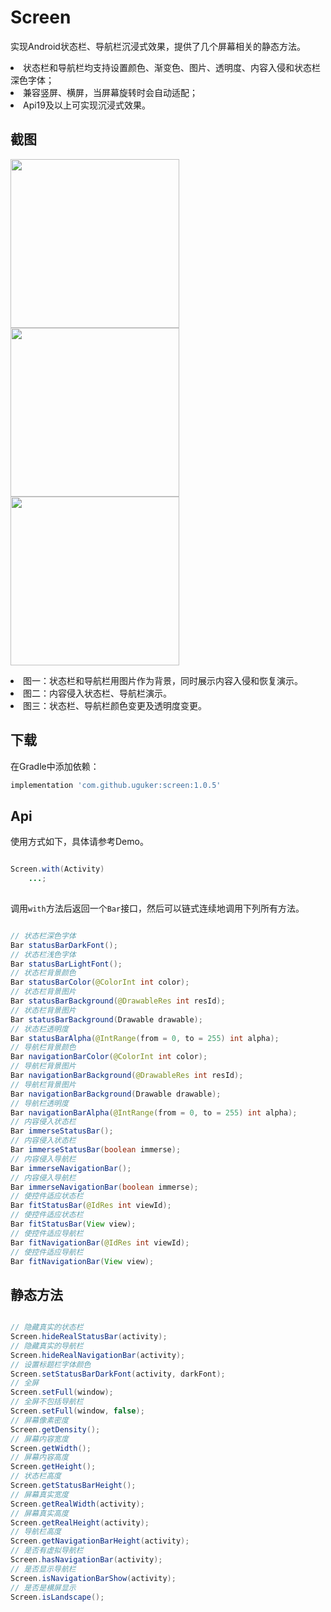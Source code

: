 # Screen
实现Android状态栏、导航栏沉浸式效果，提供了几个屏幕相关的静态方法。</br>
<li>状态栏和导航栏均支持设置颜色、渐变色、图片、透明度、内容入侵和状态栏深色字体；</br></li>
<li>兼容竖屏、横屏，当屏幕旋转时会自动适配；</br></li>
<li>Api19及以上可实现沉浸式效果。</br></li>

## 截图
<image src="./screenshot/barImmerse.gif" width="270">  <image src="./screenshot/darkFont.gif"  width="270">  <image src="./screenshot/barColor.gif"  width="270">

<li>图一：状态栏和导航栏用图片作为背景，同时展示内容入侵和恢复演示。</br></li>
<li>图二：内容侵入状态栏、导航栏演示。</br></li>
<li>图三：状态栏、导航栏颜色变更及透明度变更。</br></li>

## 下载
在Gradle中添加依赖：
```groovy
implementation 'com.github.uguker:screen:1.0.5'
```

## Api
使用方式如下，具体请参考Demo。  
```java

Screen.with(Activity)
    ...;
    
```

调用`with`方法后返回一个`Bar`接口，然后可以链式连续地调用下列所有方法。
```java

// 状态栏深色字体
Bar statusBarDarkFont();
// 状态栏浅色字体
Bar statusBarLightFont();
// 状态栏背景颜色
Bar statusBarColor(@ColorInt int color);
// 状态栏背景图片
Bar statusBarBackground(@DrawableRes int resId);
// 状态栏背景图片
Bar statusBarBackground(Drawable drawable);
// 状态栏透明度
Bar statusBarAlpha(@IntRange(from = 0, to = 255) int alpha);
// 导航栏背景颜色
Bar navigationBarColor(@ColorInt int color);
// 导航栏背景图片
Bar navigationBarBackground(@DrawableRes int resId);
// 导航栏背景图片
Bar navigationBarBackground(Drawable drawable);
// 导航栏透明度
Bar navigationBarAlpha(@IntRange(from = 0, to = 255) int alpha);
// 内容侵入状态栏
Bar immerseStatusBar();
// 内容侵入状态栏
Bar immerseStatusBar(boolean immerse);
// 内容侵入导航栏
Bar immerseNavigationBar();
// 内容侵入导航栏
Bar immerseNavigationBar(boolean immerse);
// 使控件适应状态栏
Bar fitStatusBar(@IdRes int viewId);
// 使控件适应状态栏
Bar fitStatusBar(View view);
// 使控件适应导航栏
Bar fitNavigationBar(@IdRes int viewId);
// 使控件适应导航栏
Bar fitNavigationBar(View view);

```
## 静态方法
```java

// 隐藏真实的状态栏
Screen.hideRealStatusBar(activity);
// 隐藏真实的导航栏
Screen.hideRealNavigationBar(activity);
// 设置标题栏字体颜色
Screen.setStatusBarDarkFont(activity, darkFont);
// 全屏
Screen.setFull(window);
// 全屏不包括导航栏
Screen.setFull(window, false);
// 屏幕像素密度
Screen.getDensity();
// 屏幕内容宽度
Screen.getWidth();
// 屏幕内容高度
Screen.getHeight();
// 状态栏高度
Screen.getStatusBarHeight();
// 屏幕真实宽度
Screen.getRealWidth(activity);
// 屏幕真实高度
Screen.getRealHeight(activity);
// 导航栏高度
Screen.getNavigationBarHeight(activity);
// 是否有虚拟导航栏
Screen.hasNavigationBar(activity);
// 是否显示导航栏
Screen.isNavigationBarShow(activity);
// 是否是横屏显示
Screen.isLandscape();

```
